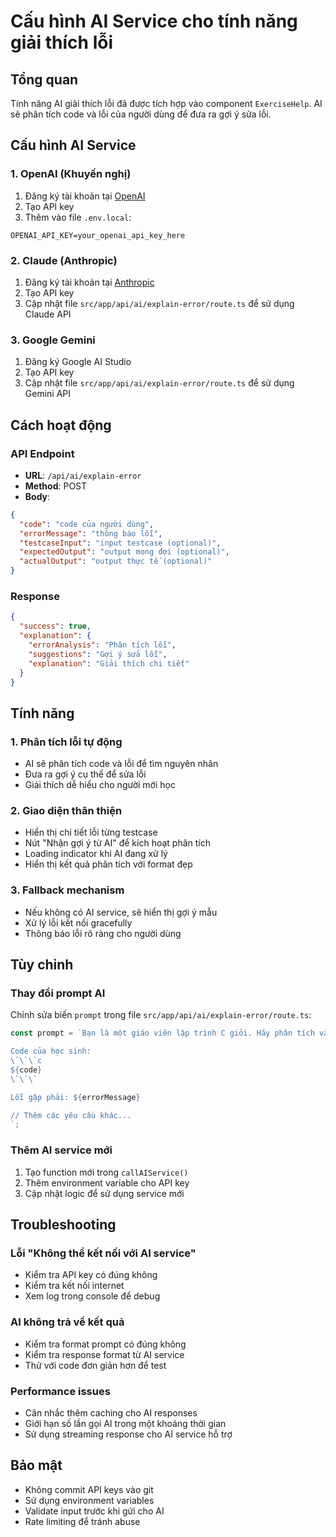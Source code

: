 # Cấu hình AI Service cho tính năng giải thích lỗi

## Tổng quan
Tính năng AI giải thích lỗi đã được tích hợp vào component `ExerciseHelp`. AI sẽ phân tích code và lỗi của người dùng để đưa ra gợi ý sửa lỗi.

## Cấu hình AI Service

### 1. OpenAI (Khuyến nghị)
1. Đăng ký tài khoản tại [OpenAI](https://platform.openai.com/)
2. Tạo API key
3. Thêm vào file `.env.local`:
```env
OPENAI_API_KEY=your_openai_api_key_here
```

### 2. Claude (Anthropic)
1. Đăng ký tài khoản tại [Anthropic](https://console.anthropic.com/)
2. Tạo API key
3. Cập nhật file `src/app/api/ai/explain-error/route.ts` để sử dụng Claude API

### 3. Google Gemini
1. Đăng ký Google AI Studio
2. Tạo API key
3. Cập nhật file `src/app/api/ai/explain-error/route.ts` để sử dụng Gemini API

## Cách hoạt động

### API Endpoint
- **URL**: `/api/ai/explain-error`
- **Method**: POST
- **Body**:
```json
{
  "code": "code của người dùng",
  "errorMessage": "thông báo lỗi",
  "testcaseInput": "input testcase (optional)",
  "expectedOutput": "output mong đợi (optional)",
  "actualOutput": "output thực tế (optional)"
}
```

### Response
```json
{
  "success": true,
  "explanation": {
    "errorAnalysis": "Phân tích lỗi",
    "suggestions": "Gợi ý sửa lỗi", 
    "explanation": "Giải thích chi tiết"
  }
}
```

## Tính năng

### 1. Phân tích lỗi tự động
- AI sẽ phân tích code và lỗi để tìm nguyên nhân
- Đưa ra gợi ý cụ thể để sửa lỗi
- Giải thích dễ hiểu cho người mới học

### 2. Giao diện thân thiện
- Hiển thị chi tiết lỗi từng testcase
- Nút "Nhận gợi ý từ AI" để kích hoạt phân tích
- Loading indicator khi AI đang xử lý
- Hiển thị kết quả phân tích với format đẹp

### 3. Fallback mechanism
- Nếu không có AI service, sẽ hiển thị gợi ý mẫu
- Xử lý lỗi kết nối gracefully
- Thông báo lỗi rõ ràng cho người dùng

## Tùy chỉnh

### Thay đổi prompt AI
Chỉnh sửa biến `prompt` trong file `src/app/api/ai/explain-error/route.ts`:

```typescript
const prompt = `Bạn là một giáo viên lập trình C giỏi. Hãy phân tích và giải thích lỗi sau đây cho học sinh:

Code của học sinh:
\`\`\`c
${code}
\`\`\`

Lỗi gặp phải: ${errorMessage}

// Thêm các yêu cầu khác...
`;
```

### Thêm AI service mới
1. Tạo function mới trong `callAIService()`
2. Thêm environment variable cho API key
3. Cập nhật logic để sử dụng service mới

## Troubleshooting

### Lỗi "Không thể kết nối với AI service"
- Kiểm tra API key có đúng không
- Kiểm tra kết nối internet
- Xem log trong console để debug

### AI không trả về kết quả
- Kiểm tra format prompt có đúng không
- Kiểm tra response format từ AI service
- Thử với code đơn giản hơn để test

### Performance issues
- Cân nhắc thêm caching cho AI responses
- Giới hạn số lần gọi AI trong một khoảng thời gian
- Sử dụng streaming response cho AI service hỗ trợ

## Bảo mật

- Không commit API keys vào git
- Sử dụng environment variables
- Validate input trước khi gửi cho AI
- Rate limiting để tránh abuse 